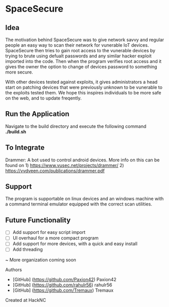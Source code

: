 # SpaceSecure

## Idea
The motivation behind SpaceSecure was to give network savvy and regular people an easy way to scan their network for vunerable IoT devices. SpaceSecure then tries to gain root access to the vunerable devices by trying to brute using defualt passwords and any similar hacker exploit imported into the code. Then when the program verifies root access and it gives the owner the option to change of devices password to something more secure. 

With other devices tested against exploits, it gives administrators a head start on patching devices that were previously unknown to be vunerable to the exploits tested them. We hope this inspires individuals to be more safe on the web, and to update freqently.

## Run the Application
Navigate to the build directory and execute the following command 
**./build.sh**

## To Integrate
Drammer: A bot used to control android devices. More info on this can be found on 1) https://www.vusec.net/projects/drammer/ 2) https://vvdveen.com/publications/drammer.pdf

## Support
The program is supportable on linux devices and an windows machine with a command terminal emulator equipped with the correct scan utilities.

## Future Functionality
- [ ] Add support for easy script import
- [ ] UI overhaul for a more compact program
- [ ] Add support for more devices, with a quick and easy install
- [ ] Add threading

~ More organization coming soon 

Authors
- [GitHub] (https://github.com/Paxion42) Paxion42
- [GitHub] (https://github.com/rahulr56) rahulr56
- [GitHub] (https://github.com/Tremaux) Tremaux

Created at HackNC
